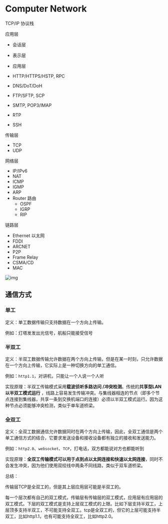 # Computer Network

TCP/IP 协议栈

应用层

- 会话层
- 表示层
- 应用层

- HTTP/HTTPS/HSTP, RPC
- DNS/DoT/DoH
- FTP/SFTP, SCP
- SMTP, POP3/IMAP
- RTP
- SSH

传输层

- TCP
- UDP

网络层

- IP/IPv6
- NAT
- ICMP
- IGMP
- ARP
- Router 路由
  - OSPF
  - IGRP
  - RIP


链路层

- Ethernet 以太网
- FDDI
- ARCNET
- P2P
- Frame Relay
- CSMA/CD
- MAC

![img](https://oss.javaguide.cn/github/javaguide/cs-basics/network/osi-model-detail.png)

## 通信方式

###  单工

定义：单工数据传输只支持数据在一个方向上传输。

例如：灯塔发发出光信号，航船只能接受信号

### 半双工

定义：半双工数据传输允许数据在两个方向上传输，但是在某一时刻，只允许数据在一个方向上传输，它实际上是一种切换方向的单工通信。

例如：`http1.1`，对讲机，只能让一个人说一个人听

实现原理：半双工传输模式采用**载波侦听多路访问 /冲突检测**。传统的**共享型LAN以半双工模式运行** ，线路上容易发生传输冲突。与集线器相连的节点（即多个节点连接到集线器，共享一条到交换机端口的连接）必须以半双工模式运行。因为这种节点必须能够冲突检测，类似于单车道桥梁。

### 全双工

定义：全双工数据通信允许数据同时在两个方向上传输，因此，全双工通信是两个单工通信方式的结合，它要求发送设备和接收设备都有独立的接收和发送能力。

例如：`http2.0`、`websocket`、`TCP`，打电话，双方都能说对方也都能听到

实现原理：**全双工传输模式可以用于点到点以太网连接和快速以太网连接**，同时不会发生冲突，因为他们使用双绞线中两条不同线路，类似于双车道桥梁。

总结：

传输层TCP是全双工的，但是其上层应用层可能是半双工的。

每一个层次都有自己的双工模式，传输层有传输层的双工模式，应用层有应用层的双工模式。下层的双工模式是支持上层双工模式的上限。比如下层支持半双工，上层顶多支持半双工，不可能支持全双工。tcp是全双工的，但它的上层可能支持半双工，比如http1.1，也有可能支持全双工，比如http2.0。
